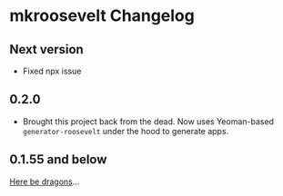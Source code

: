 # mkroosevelt Changelog

## Next version

- Fixed npx issue 

## 0.2.0

- Brought this project back from the dead. Now uses Yeoman-based `generator-roosevelt` under the hood to generate apps.

## 0.1.55 and below

[Here be dragons](https://en.wikipedia.org/wiki/Here_be_dragons)...
